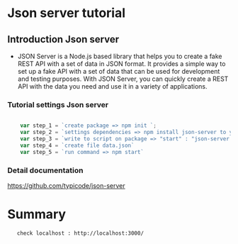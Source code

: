 # Json server tutorial

## Introduction Json server

- JSON Server is a Node.js based library that helps you to create a fake REST API with a set of data in JSON format. It provides a simple way to set up a fake API with a set of data that can be used for development and testing purposes. With JSON Server, you can quickly create a REST API with the data you need and use it in a variety of applications.

### Tutorial settings Json server

```javascript

    var step_1 = `create package => npm init `;
    var step_2 = `settings dependencies => npm install json-server to your folder`
    var step_3 = `write to script on package => "start" : "json-server --watch data.json"`
    var step_4 = `create file data.json`
    var step_5 = `run command => npm start`

```

### Detail documentation 

https://github.com/typicode/json-server

# Summary

       check localhost : http://localhost:3000/

















